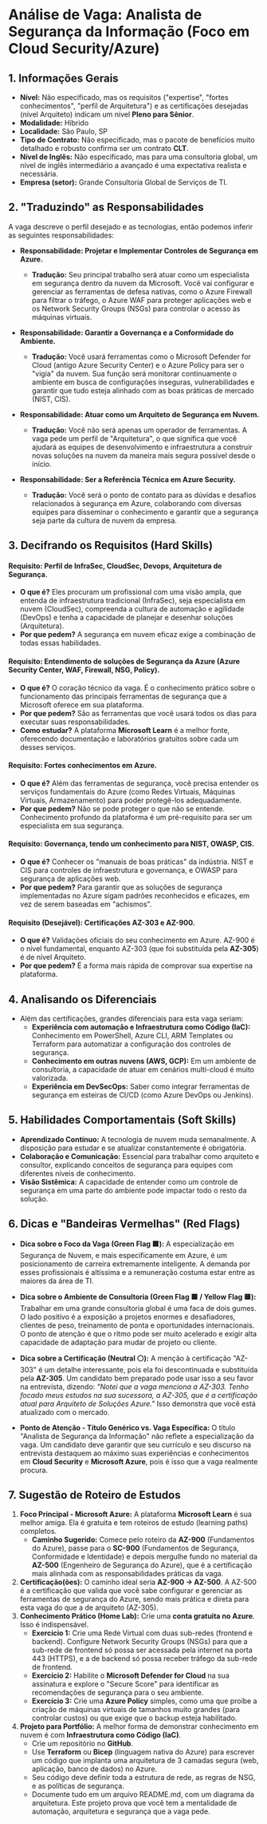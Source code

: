 # Análise de Vaga: Analista de Segurança da Informação (Foco em Cloud Security/Azure)

## 1. Informações Gerais
* **Nível:** Não especificado, mas os requisitos ("expertise", "fortes conhecimentos", "perfil de Arquitetura") e as certificações desejadas (nível Arquiteto) indicam um nível **Pleno para Sênior**.
* **Modalidade:** Híbrido
* **Localidade:** São Paulo, SP
* **Tipo de Contrato:** Não especificado, mas o pacote de benefícios muito detalhado e robusto confirma ser um contrato **CLT**.
* **Nível de Inglês:** Não especificado, mas para uma consultoria global, um nível de inglês intermediário a avançado é uma expectativa realista e necessária.
* **Empresa (setor):** Grande Consultoria Global de Serviços de TI.

## 2. "Traduzindo" as Responsabilidades
A vaga descreve o perfil desejado e as tecnologias, então podemos inferir as seguintes responsabilidades:

* **Responsabilidade: Projetar e Implementar Controles de Segurança em Azure.**
    * **Tradução:** Seu principal trabalho será atuar como um especialista em segurança dentro da nuvem da Microsoft. Você vai configurar e gerenciar as ferramentas de defesa nativas, como o Azure Firewall para filtrar o tráfego, o Azure WAF para proteger aplicações web e os Network Security Groups (NSGs) para controlar o acesso às máquinas virtuais.

* **Responsabilidade: Garantir a Governança e a Conformidade do Ambiente.**
    * **Tradução:** Você usará ferramentas como o Microsoft Defender for Cloud (antigo Azure Security Center) e o Azure Policy para ser o "vigia" da nuvem. Sua função será monitorar continuamente o ambiente em busca de configurações inseguras, vulnerabilidades e garantir que tudo esteja alinhado com as boas práticas de mercado (NIST, CIS).

* **Responsabilidade: Atuar como um Arquiteto de Segurança em Nuvem.**
    * **Tradução:** Você não será apenas um operador de ferramentas. A vaga pede um perfil de "Arquitetura", o que significa que você ajudará as equipes de desenvolvimento e infraestrutura a construir novas soluções na nuvem da maneira mais segura possível desde o início.

* **Responsabilidade: Ser a Referência Técnica em Azure Security.**
    * **Tradução:** Você será o ponto de contato para as dúvidas e desafios relacionados à segurança em Azure, colaborando com diversas equipes para disseminar o conhecimento e garantir que a segurança seja parte da cultura de nuvem da empresa.

## 3. Decifrando os Requisitos (Hard Skills)

#### Requisito: Perfil de InfraSec, CloudSec, Devops, Arquitetura de Segurança.
* **O que é?** Eles procuram um profissional com uma visão ampla, que entenda de infraestrutura tradicional (InfraSec), seja especialista em nuvem (CloudSec), compreenda a cultura de automação e agilidade (DevOps) e tenha a capacidade de planejar e desenhar soluções (Arquitetura).
* **Por que pedem?** A segurança em nuvem eficaz exige a combinação de todas essas habilidades.

#### Requisito: Entendimento de soluções de Segurança da Azure (Azure Security Center, WAF, Firewall, NSG, Policy).
* **O que é?** O coração técnico da vaga. É o conhecimento prático sobre o funcionamento das principais ferramentas de segurança que a Microsoft oferece em sua plataforma.
* **Por que pedem?** São as ferramentas que você usará todos os dias para executar suas responsabilidades.
* **Como estudar?** A plataforma **Microsoft Learn** é a melhor fonte, oferecendo documentação e laboratórios gratuitos sobre cada um desses serviços.

#### Requisito: Fortes conhecimentos em Azure.
* **O que é?** Além das ferramentas de segurança, você precisa entender os serviços fundamentais do Azure (como Redes Virtuais, Máquinas Virtuais, Armazenamento) para poder protegê-los adequadamente.
* **Por que pedem?** Não se pode proteger o que não se entende. Conhecimento profundo da plataforma é um pré-requisito para ser um especialista em sua segurança.

#### Requisito: Governança, tendo um conhecimento para NIST, OWASP, CIS.
* **O que é?** Conhecer os "manuais de boas práticas" da indústria. NIST e CIS para controles de infraestrutura e governança, e OWASP para segurança de aplicações web.
* **Por que pedem?** Para garantir que as soluções de segurança implementadas no Azure sigam padrões reconhecidos e eficazes, em vez de serem baseadas em "achismos".

#### Requisito (Desejável): Certificações AZ-303 e AZ-900.
* **O que é?** Validações oficiais do seu conhecimento em Azure. AZ-900 é o nível fundamental, enquanto AZ-303 (que foi substituída pela **AZ-305**) é de nível Arquiteto.
* **Por que pedem?** É a forma mais rápida de comprovar sua expertise na plataforma.

## 4. Analisando os Diferenciais
* Além das certificações, grandes diferenciais para esta vaga seriam:
    * **Experiência com automação e Infraestrutura como Código (IaC):** Conhecimento em PowerShell, Azure CLI, ARM Templates ou Terraform para automatizar a configuração dos controles de segurança.
    * **Conhecimento em outras nuvens (AWS, GCP):** Em um ambiente de consultoria, a capacidade de atuar em cenários multi-cloud é muito valorizada.
    * **Experiência em DevSecOps:** Saber como integrar ferramentas de segurança em esteiras de CI/CD (como Azure DevOps ou Jenkins).

## 5. Habilidades Comportamentais (Soft Skills)
* **Aprendizado Contínuo:** A tecnologia de nuvem muda semanalmente. A disposição para estudar e se atualizar constantemente é obrigatória.
* **Colaboração e Comunicação:** Essencial para trabalhar como arquiteto e consultor, explicando conceitos de segurança para equipes com diferentes níveis de conhecimento.
* **Visão Sistêmica:** A capacidade de entender como um controle de segurança em uma parte do ambiente pode impactar todo o resto da solução.

## 6. Dicas e "Bandeiras Vermelhas" (Red Flags)

* **Dica sobre o Foco da Vaga (Green Flag 🟩):** A especialização em Segurança de Nuvem, e mais especificamente em Azure, é um posicionamento de carreira extremamente inteligente. A demanda por esses profissionais é altíssima e a remuneração costuma estar entre as maiores da área de TI.

* **Dica sobre o Ambiente de Consultoria (Green Flag 🟩 / Yellow Flag 🟨):** Trabalhar em uma grande consultoria global é uma faca de dois gumes. O lado positivo é a exposição a projetos enormes e desafiadores, clientes de peso, treinamento de ponta e oportunidades internacionais. O ponto de atenção é que o ritmo pode ser muito acelerado e exigir alta capacidade de adaptação para mudar de projeto ou cliente.

* **Dica sobre a Certificação (Neutral ⚪️):** A menção à certificação "AZ-303" é um detalhe interessante, pois ela foi descontinuada e substituída pela **AZ-305**. Um candidato bem preparado pode usar isso a seu favor na entrevista, dizendo: *"Notei que a vaga menciona a AZ-303. Tenho focado meus estudos na sua sucessora, a AZ-305, que é a certificação atual para Arquiteto de Soluções Azure."* Isso demonstra que você está atualizado com o mercado.

* **Ponto de Atenção - Título Genérico vs. Vaga Específica:** O título "Analista de Segurança da Informação" não reflete a especialização da vaga. Um candidato deve garantir que seu currículo e seu discurso na entrevista destaquem ao máximo suas experiências e conhecimentos em **Cloud Security** e **Microsoft Azure**, pois é isso que a vaga realmente procura.

## 7. Sugestão de Roteiro de Estudos
1.  **Foco Principal - Microsoft Azure:** A plataforma **Microsoft Learn** é sua melhor amiga. Ela é gratuita e tem roteiros de estudo (learning paths) completos.
    * **Caminho Sugerido:** Comece pelo roteiro da **AZ-900** (Fundamentos do Azure), passe para o **SC-900** (Fundamentos de Segurança, Conformidade e Identidade) e depois mergulhe fundo no material da **AZ-500** (Engenheiro de Segurança do Azure), que é a certificação mais alinhada com as responsabilidades práticas da vaga.
2.  **Certificação(ões):** O caminho ideal seria **AZ-900 -> AZ-500**. A AZ-500 é a certificação que valida que você sabe configurar e gerenciar as ferramentas de segurança do Azure, sendo mais prática e direta para esta vaga do que a de arquiteto (AZ-305).
3.  **Conhecimento Prático (Home Lab):** Crie uma **conta gratuita no Azure**. Isso é indispensável.
    * **Exercício 1:** Crie uma Rede Virtual com duas sub-redes (frontend e backend). Configure Network Security Groups (NSGs) para que a sub-rede de frontend só possa ser acessada pela internet na porta 443 (HTTPS), e a de backend só possa receber tráfego da sub-rede de frontend.
    * **Exercício 2:** Habilite o **Microsoft Defender for Cloud** na sua assinatura e explore o "Secure Score" para identificar as recomendações de segurança para o seu ambiente.
    * **Exercício 3:** Crie uma **Azure Policy** simples, como uma que proíbe a criação de máquinas virtuais de tamanhos muito grandes (para controlar custos) ou que exige que o backup esteja habilitado.
4.  **Projeto para Portfólio:** A melhor forma de demonstrar conhecimento em nuvem é com **Infraestrutura como Código (IaC)**.
    * Crie um repositório no **GitHub**.
    * Use **Terraform** ou **Bicep** (linguagem nativa do Azure) para escrever um código que implanta uma arquitetura de 3 camadas segura (web, aplicação, banco de dados) no Azure.
    * Seu código deve definir toda a estrutura de rede, as regras de NSG, e as políticas de segurança.
    * Documente tudo em um arquivo README.md, com um diagrama da arquitetura. Este projeto prova que você tem a mentalidade de automação, arquitetura e segurança que a vaga pede.